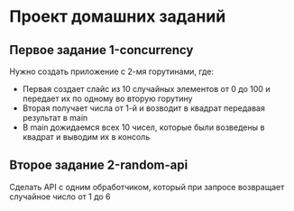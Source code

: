# Проект домашних заданий

## Первое задание 1-concurrency

Нужно создать приложение с 2-мя горутинами, где: 
* Первая создает слайс из 10 случайных элементов от 0 до 100 и передает их по одному во вторую горутину
* Вторая получает числа от 1-й и возводит в квадрат передавая результат в main
* В main дожидаемся всех 10 чисел, которые были возведены в квадрат и выводим их в консоль

## Второе задание 2-random-api
Сделать API с одним обработчиком, который при запросе возвращает случайное число от 1 до 6